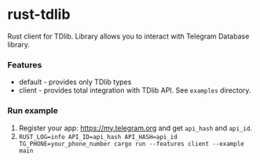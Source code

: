 # rust-tdlib
Rust client for TDlib.
Library allows you to interact with Telegram Database library. 

### Features
* default - provides only TDlib types
* client - provides total integration with TDlib API. See `examples` directory.

### Run example
1. Register your app: https://my.telegram.org and get `api_hash` and `api_id`.
2. `RUST_LOG=info API_ID=api_hash API_HASH=api_id TG_PHONE=your_phone_number cargo run --features client --example main`